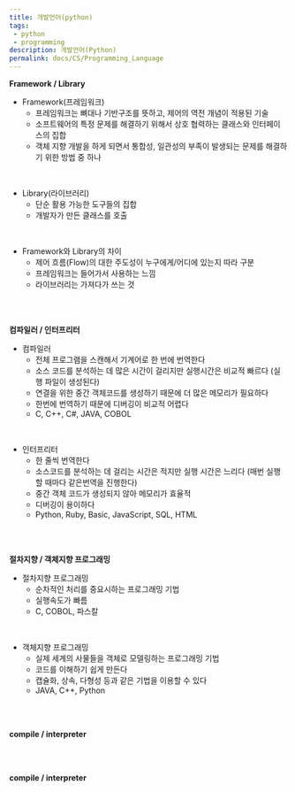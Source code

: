 ```yaml
---
title: 개발언어(python)
tags: 
 - python
 - programming
description: 개발언어(Python)
permalink: docs/CS/Programming_Language
---
```


**Framework / Library**
- Framework(프레임워크)
    - 프레임워크는 뼈대나 기반구조를 뜻하고, 제어의 역전 개념이 적용된 기술
    - 소프트웨어의 특정 문제를 해결하기 위해서 상호 협력하는 클래스와 인터페이스의 집합
    - 객체 지향 개발을 하게 되면서 통합성, 일관성의 부족이 발생되는 문제를 해결하기 위한 방법 중 하나

<br/>

- Library(라이브러리)
    - 단순 활용 가능한 도구들의 집합
    - 개발자가 만든 클래스를 호출

<br/>

- Framework와 Library의 차이
    - 제어 흐름(Flow)의 대한 주도성이 누구에게/어디에 있는지 따라 구분
    - 프레임워크는 들어가서 사용하는 느낌
    - 라이브러리는 가져다가 쓰는 것 

<br/><br/>

**컴파일러 / 인터프리터**
- 컴파일러
    - 전체 프로그램을 스캔해서 기계어로 한 번에 번역한다
    - 소스 코드를 분석하는 데 많은 시간이 걸리지만 실행시간은 비교적 빠르다 (실행 파일이 생성된다)
    - 연결을 위한 중간 객체코드를 생성하기 때문에 더 많은 메모리가 필요하다
    - 한번에 번역하기 때문에 디버깅이 비교적 어렵다
    - C, C++, C#, JAVA, COBOL 
<br/>

- 인터프리터
    - 한 줄씩 번역한다 
    - 소스코드를 분석하는 데 걸리는 시간은 적지만 실행 시간은 느리다 (매번 실행할 때마다 같은번역을 진행한다)
    - 중간 객체 코드가 생성되지 않아 메모리가 효율적
    - 디버깅이 용이하다
    - Python, Ruby, Basic, JavaScript, SQL, HTML

<br/><br/>

**절차지향 / 객체지향 프로그래밍**
- 절차지향 프로그래밍
    - 순차적인 처리를 중요시하는 프로그래밍 기법
    - 실행속도가 빠름
    - C, COBOL, 파스칼 
<br/>

- 객체지향 프로그래밍
    - 실제 세계의 사물들을 객체로 모델링하는 프로그래밍 기법
    - 코드를 이해하기 쉽게 만든다
    - 캡슐화, 상속, 다형성 등과 같은 기법을 이용할 수 있다
    - JAVA, C++, Python 

<br/><br/>

**compile / interpreter**

<br/><br/>

**compile / interpreter**